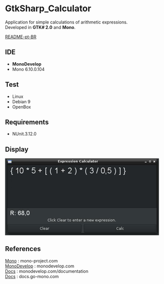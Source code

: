 # GtkSharp_Calculator

Application for simple calculations of arithmetic expressions.</br>
Developed in <b>GTK# 2.0</b> and <b>Mono</b>.</br>

[README-pt-BR](https://github.com/jpenrici/GtkSharp_Calculator/blob/main/README-pt-BR.md)

## IDE
	
- <b>MonoDevelop</b>
- Mono 6.10.0.104

## Test

- Linux
- Debian 9
- OpenBox

## Requirements

- NUnit.3.12.0

## Display

![display](https://github.com/jpenrici/GtkSharp_Calculator/blob/main/Display/display.png)

## References

[Mono](https://www.mono-project.com/) : mono-project.com</br>
[MonoDevelop](https://www.monodevelop.com/) : monodevelop.com</br>
[Docs](https://www.monodevelop.com/documentation/) : monodevelop.com/documentation</br>
[Docs](http://docs.go-mono.com/) : docs.go-mono.com